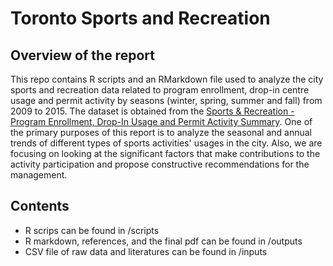 # Toronto Sports and Recreation
## Overview of the report

This repo contains R scripts and an RMarkdown file used to analyze the city sports and recreation data related to program enrollment, drop-in centre usage and permit activity by seasons (winter, spring, summer and fall) from 2009 to 2015. The dataset is obtained from the [Sports & Recreation - Program Enrollment, Drop-In Usage and Permit Activity Summary](https://open.toronto.ca/dataset/sports-recreation-program-enrollment-drop-in-usage-and-permit-activity-summary/). One of the primary purposes of this report is to analyze the seasonal and annual trends of different types of sports activities' usages in the city. Also, we are focusing on looking at the significant factors that make contributions to the activity participation and propose constructive recommendations for the management.

## Contents
  * R scrips can be found in /scripts
  * R markdown, references, and the final pdf can be found in /outputs
  * CSV file of raw data and literatures can be found in /inputs

